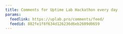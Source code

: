 ```yaml
---
title: Comments for Uptime Lab Hackathon every day
params:
  feedlink: https://uplab.pro/comments/feed/
  feedid: 882fe1f8f634d126236d6eb2609d0659
---
```

